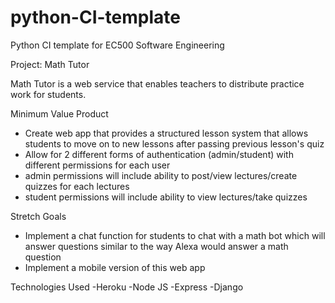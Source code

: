 # python-CI-template
Python CI template for EC500 Software Engineering

Project: Math Tutor

Math Tutor is a web service that enables teachers to distribute
practice work for students. 


Minimum Value Product
- Create web app that provides a structured lesson system that allows students
  to move on to new lessons after passing previous lesson's quiz
- Allow for 2 different forms of authentication (admin/student) with different
  permissions for each user
- admin permissions will include ability to post/view lectures/create quizzes for
  each lectures
- student permissions will include ability to view lectures/take quizzes


Stretch Goals
- Implement a chat function for students to chat with a math bot which will answer
  questions similar to the way Alexa would answer a math question
- Implement a mobile version of this web app


Technologies Used
-Heroku
-Node JS
-Express
-Django
